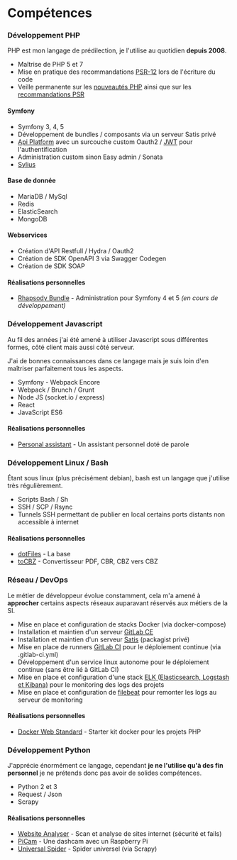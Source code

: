 # Compétences

### Développement PHP

PHP est mon langage de prédilection, je l'utilise au quotidien **depuis 2008**.

- Maîtrise de PHP 5 et 7
- Mise en pratique des recommandations [PSR-12](https://www.php-fig.org/psr/psr-12/) lors de l'écriture du code
- Veille permanente sur les [nouveautés PHP](https://wiki.php.net/RFC) ainsi que sur les [recommandations PSR](https://www.php-fig.org/psr/)

#### Symfony
- Symfony 3, 4, 5
- Développement de bundles / composants via un serveur Satis privé
- [Api Platform](https://api-platform.com/) avec un surcouche custom Oauth2 / [JWT](https://jwt.io/) pour l'authentification
- Administration custom sinon Easy admin / Sonata
- [Sylius](https://sylius.com/)

#### Base de donnée

- MariaDB / MySql
- Redis
- ElasticSearch
- MongoDB

#### Webservices

- Création d'API Restfull / Hydra / Oauth2
- Création de SDK OpenAPI 3 via Swagger Codegen
- Création de SDK SOAP

#### Réalisations personnelles
- [Rhapsody Bundle](https://github.com/phpguild/rhapsody-bundle) - Administration pour Symfony 4 et 5 _(en cours de développement)_

### Développement Javascript

Au fil des années j'ai été amené à utiliser Javascript sous différentes formes, côté client mais aussi côté serveur.

J'ai de bonnes connaissances dans ce langage mais je suis loin d'en maîtriser parfaitement tous les aspects.

- Symfony - Webpack Encore
- Webpack / Brunch / Grunt
- Node JS (socket.io / express)
- React
- JavaScript ES6

#### Réalisations personnelles
- [Personal assistant](https://github.com/johnstyle/personal-assistant) - Un assistant personnel doté de parole

### Développement Linux / Bash

Étant sous linux (plus précisément debian), bash est un langage que j'utilise très régulièrement.

- Scripts Bash / Sh
- SSH / SCP / Rsync
- Tunnels SSH permettant de publier en local certains ports distants non accessible à internet

#### Réalisations personnelles
- [dotFiles](https://github.com/johnstyle/dotfiles) - La base
- [toCBZ](https://gist.github.com/johnstyle/2ce8d500f4146b94ba50a895d1027ba4) - Convertisseur PDF, CBR, CBZ vers CBZ

### Réseau / DevOps

Le métier de développeur évolue constamment, cela m'a amené à **approcher** certains aspects réseaux auparavant réservés aux métiers de la SI.

- Mise en place et configuration de stacks Docker (via docker-compose)
- Installation et maintien d'un serveur [GitLab CE](https://about.gitlab.com/)
- Installation et maintien d'un serveur [Satis](https://github.com/composer/satis) (packagist privé)
- Mise en place de runners [GitLab CI](https://about.gitlab.com/stages-devops-lifecycle/continuous-integration/) pour le déploiement continue (via .gitlab-ci.yml)
- Développement d'un service linux autonome pour le déploiement continue (sans être lié à GitLab CI)
- Mise en place et configuration d'une stack [ELK (Elasticsearch, Logstash et Kibana)](https://www.elastic.co/fr/what-is/elk-stack) pour le monitoring des logs des projets
- Mise en place et configuration de [filebeat](https://www.elastic.co/fr/beats/filebeat) pour remonter les logs au serveur de monitoring

#### Réalisations personnelles
- [Docker Web Standard](https://github.com/phpguild/docker-web-standard) - Starter kit docker pour les projets PHP

### Développement Python

J'apprécie énormément ce langage, cependant **je ne l'utilise qu'à des fin personnel** je ne prétends donc pas avoir de solides compétences.

- Python 2 et 3
- Request / Json
- Scrapy

#### Réalisations personnelles
- [Website Analyser](https://github.com/johnstyle/website-analyser) - Scan et analyse de sites internet (sécurité et fails)
- [PiCam](https://github.com/johnstyle/picam) - Une dashcam avec un Raspberry Pi
- [Universal Spider](https://github.com/scraperize/universal-spider) - Spider universel (via Scrapy)
